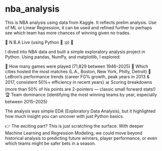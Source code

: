# nba_analysis
This is NBA analysis using data from Kaggle. It reflects prelim analysis. Use of ML or Linear Regression, it can be used and refined further to perhaps see which team has more chances of winning given no trades.

🚨 N.B.A Live (using Python 🐍 :p) 🚨

I dived into NBA data and built a simple exploratory analysis project in Python. Using pandas, NumPy, and matplotlib, I explored:

🏀 How many games were played (71,829 between 1946–2025)
📍 Which cities hosted the most matches (L.A., Boston, New York, Philly, Detroit)
👑 LeBron’s performance trends (career FG% growth, peak years in 2013 & 2017, consistent 50%+ efficiency in recent years)
📊 Scoring breakdowns (more than 50% of his points are 2-pointers — classic small forward stats!)
🏆 Team dominance (identifying the most winning teams by year, especially between 2015–2025)

The analysis was simple EDA (Exploratory Data Analysis), but it highlighted how much insight you can uncover with just Python basics.

👉 The exciting part?
This is just scratching the surface. With deeper Machine Learning and Regression Modeling, we could move beyond historical analysis to predicting future winners, player performance, or even which teams might be safer bets in a season.


